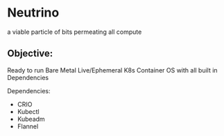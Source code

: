 # Neutrino
a viable particle of bits permeating all compute

## Objective:
Ready to run Bare Metal Live/Ephemeral K8s Container OS with all built in Dependencies

Dependencies:
  - CRIO
  - Kubectl
  - Kubeadm
  - Flannel
